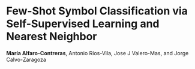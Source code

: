 # Few-Shot Symbol Classification via Self-Supervised Learning and Nearest Neighbor

**María Alfaro-Contreras**, Antonio Ríos-Vila, Jose J Valero-Mas, and Jorge Calvo-Zaragoza<br />
